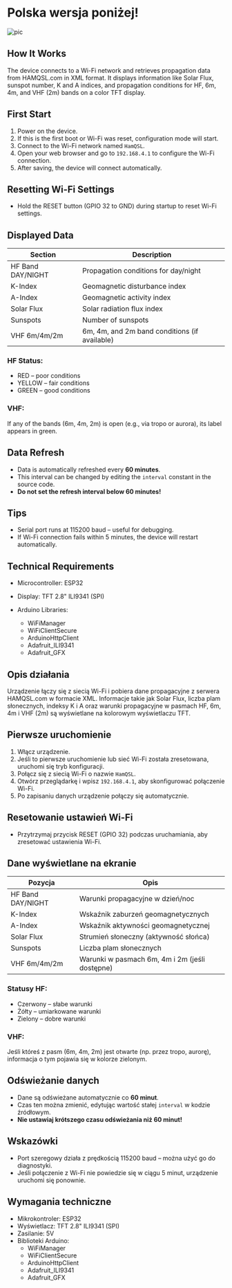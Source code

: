 # Polska wersja poniżej!
![pic](https://github.com/user-attachments/assets/eb456f8e-38cd-4349-b8d8-97ac4f5daadc)

## How It Works
The device connects to a Wi-Fi network and retrieves propagation data from HAMQSL.com in XML format. It displays information like Solar Flux, sunspot number, K and A indices, and propagation conditions for HF, 6m, 4m, and VHF (2m) bands on a color TFT display.

## First Start
1. Power on the device.
2. If this is the first boot or Wi-Fi was reset, configuration mode will start.
3. Connect to the Wi-Fi network named `HamQSL`.
4. Open your web browser and go to `192.168.4.1` to configure the Wi-Fi connection.
5. After saving, the device will connect automatically.

## Resetting Wi-Fi Settings
- Hold the RESET button (GPIO 32 to GND) during startup to reset Wi-Fi settings.

## Displayed Data

| Section           | Description                                  |
|-------------------|----------------------------------------------|
| HF Band DAY/NIGHT | Propagation conditions for day/night         |
| K-Index           | Geomagnetic disturbance index                |
| A-Index           | Geomagnetic activity index                   |
| Solar Flux        | Solar radiation flux index                   |
| Sunspots          | Number of sunspots                           |
| VHF 6m/4m/2m      | 6m, 4m, and 2m band conditions (if available)|

### HF Status:
- RED – poor conditions
- YELLOW – fair conditions
- GREEN – good conditions

### VHF:
If any of the bands (6m, 4m, 2m) is open (e.g., via tropo or aurora), its label appears in green.

## Data Refresh
- Data is automatically refreshed every **60 minutes**.
- This interval can be changed by editing the `interval` constant in the source code.
- **Do not set the refresh interval below 60 minutes!**

## Tips
- Serial port runs at 115200 baud – useful for debugging.
- If Wi-Fi connection fails within 5 minutes, the device will restart automatically.

## Technical Requirements
- Microcontroller: ESP32
- Display: TFT 2.8" ILI9341 (SPI)

- Arduino Libraries:
  - WiFiManager
  - WiFiClientSecure
  - ArduinoHttpClient
  - Adafruit_ILI9341
  - Adafruit_GFX





## Opis działania
Urządzenie łączy się z siecią Wi-Fi i pobiera dane propagacyjne z serwera HAMQSL.com w formacie XML. Informacje takie jak Solar Flux, liczba plam słonecznych, indeksy K i A oraz warunki propagacyjne w pasmach HF, 6m, 4m i VHF (2m) są wyświetlane na kolorowym wyświetlaczu TFT.

## Pierwsze uruchomienie
1. Włącz urządzenie.
2. Jeśli to pierwsze uruchomienie lub sieć Wi-Fi została zresetowana, uruchomi się tryb konfiguracji.
3. Połącz się z siecią Wi-Fi o nazwie `HamQSL`.
4. Otwórz przeglądarkę i wpisz `192.168.4.1`, aby skonfigurować połączenie Wi-Fi.
5. Po zapisaniu danych urządzenie połączy się automatycznie.

## Resetowanie ustawień Wi-Fi
- Przytrzymaj przycisk RESET (GPIO 32) podczas uruchamiania, aby zresetować ustawienia Wi-Fi.

## Dane wyświetlane na ekranie
| Pozycja          | Opis                                         |
|------------------|----------------------------------------------|
| HF Band DAY/NIGHT| Warunki propagacyjne w dzień/noc             |
| K-Index          | Wskaźnik zaburzeń geomagnetycznych           |
| A-Index          | Wskaźnik aktywności geomagnetycznej          |
| Solar Flux       | Strumień słoneczny (aktywność słońca)        |
| Sunspots         | Liczba plam słonecznych                      |
| VHF 6m/4m/2m     | Warunki w pasmach 6m, 4m i 2m (jeśli dostępne)|

### Statusy HF:
- Czerwony – słabe warunki
- Żółty – umiarkowane warunki
- Zielony – dobre warunki

### VHF:
Jeśli któreś z pasm (6m, 4m, 2m) jest otwarte (np. przez tropo, aurorę), informacja o tym pojawia się w kolorze zielonym.


## Odświeżanie danych
- Dane są odświeżane automatycznie co **60 minut**.
- Czas ten można zmienić, edytując wartość stałej `interval` w kodzie źródłowym.
- **Nie ustawiaj krótszego czasu odświeżania niż 60 minut!**

## Wskazówki
- Port szeregowy działa z prędkością 115200 baud – można użyć go do diagnostyki.
- Jeśli połączenie z Wi-Fi nie powiedzie się w ciągu 5 minut, urządzenie uruchomi się ponownie.

## Wymagania techniczne
- Mikrokontroler: ESP32
- Wyświetlacz: TFT 2.8" ILI9341 (SPI)
- Zasilanie: 5V
- Biblioteki Arduino:
  - WiFiManager
  - WiFiClientSecure
  - ArduinoHttpClient
  - Adafruit_ILI9341
  - Adafruit_GFX
